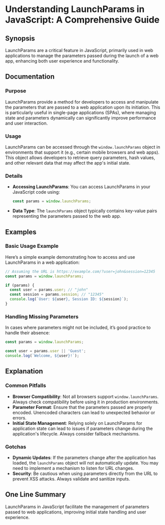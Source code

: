 <!--
Meta Description: # Understanding LaunchParams in JavaScript: A Comprehensive Guide ## Synopsis LaunchParams are a critical feature in JavaScript, primarily used in web...
Meta Keywords: launchparams, parameters, user, javascript, web
-->

# Understanding LaunchParams in JavaScript: A Comprehensive Guide

## Synopsis
LaunchParams are a critical feature in JavaScript, primarily used in web applications to manage the parameters passed during the launch of a web app, enhancing both user experience and functionality.

## Documentation
### Purpose
LaunchParams provide a method for developers to access and manipulate the parameters that are passed to a web application upon its initiation. This is particularly useful in single-page applications (SPAs), where managing state and parameters dynamically can significantly improve performance and user interaction.

### Usage
LaunchParams can be accessed through the `window.launchParams` object in environments that support it (e.g., certain mobile browsers and web apps). This object allows developers to retrieve query parameters, hash values, and other relevant data that may affect the app's initial state.

### Details
- **Accessing LaunchParams**: You can access LaunchParams in your JavaScript code using:
  ```javascript
  const params = window.launchParams;
  ```
- **Data Type**: The `launchParams` object typically contains key-value pairs representing the parameters passed to the web app.

## Examples
### Basic Usage Example
Here’s a simple example demonstrating how to access and use LaunchParams in a web application:

```javascript
// Assuming the URL is https://example.com/?user=john&session=12345
const params = window.launchParams;

if (params) {
  const user = params.user; // "john"
  const session = params.session; // "12345"
  console.log(`User: ${user}, Session ID: ${session}`);
}
```

### Handling Missing Parameters
In cases where parameters might not be included, it’s good practice to handle their absence:

```javascript
const params = window.launchParams;

const user = params.user || 'Guest';
console.log(`Welcome, ${user}!`);
```

## Explanation
### Common Pitfalls
- **Browser Compatibility**: Not all browsers support `window.launchParams`. Always check compatibility before using it in production environments.
- **Parameter Format**: Ensure that the parameters passed are properly encoded. Unencoded characters can lead to unexpected behavior or errors.
- **Initial State Management**: Relying solely on LaunchParams for application state can lead to issues if parameters change during the application's lifecycle. Always consider fallback mechanisms.

### Gotchas
- **Dynamic Updates**: If the parameters change after the application has loaded, the `launchParams` object will not automatically update. You may need to implement a mechanism to listen for URL changes.
- **Security**: Be cautious when using parameters directly from the URL to prevent XSS attacks. Always validate and sanitize inputs.

## One Line Summary
LaunchParams in JavaScript facilitate the management of parameters passed to web applications, improving initial state handling and user experience.